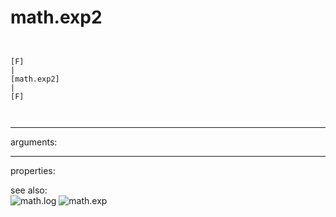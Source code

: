 # math.exp2

```


[F]
|
[math.exp2]
|
[F]

            
```
---
arguments:


---
properties:


see also:<br>
![math.log]("img/object_math.log.png")
![math.exp]("img/object_math.exp.png")
